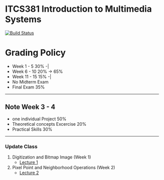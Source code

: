 # ITCS381 Introduction to Multimedia Systems
[![Build Status](https://travis-ci.org/SunatP/ITCS381_Multimedia.svg?branch=master)](https://travis-ci.org/SunatP/ITCS381_Multimedia)
# Grading Policy
* Week 1 - 5   30% -|
* Week 6 - 10  20% -> 65%  
* Week 11 - 15 15% -|
* No Midterm Exam
* Final Exam 35%
----
## Note Week 3 - 4
- one individual Project 50%
- Theoretical concepts Excercise 20%
- Practical Skills 30%
----
### Update Class 
 1. Digitization and Bitmap Image (Week 1)
    * [Lecture 1](https://github.com/SunatP/ITCS381_Multimedia/tree/master/Week1)
 2. Pixel Point and Neighborhood Operations (Week 2)
    * [Lecture 2](https://github.com/SunatP/ITCS381_Multimedia/tree/master/Week2)

